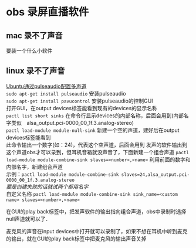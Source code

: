 # obs 录屏直播软件

## mac 录不了声音
要装一个什么小软件
## linux 录不了声音
[Ubuntu通过pulseaudio配置多声道][1]  
`sudo apt-get install pulseaudio` 安装pulseaudio  
`sudo apt-get install pavucontrol` 安装pulseaudio的控制GUI  
打开GUI，在output devices标签能看到现有的devices的显示名称  
`pactl list short sinks` 在命令行显示devices的内部名称，后面会用到(内部名字类似　alsa_output.pci-0000_00_1f.3.analog-stereo)  
`pactl load-module module-null-sink` 新建一个空的声道，建好后在output devices标签能看到  
    此命令输出一个数字(如：24)，代表这个空声道，后面会用到
    发声的软件输出到这个声道obs才可以录到，但耳机音箱就没声音了，下面新建一个组合声道
`pactl load-module module-combine-sink slaves=<number>,<name>` 利用前面的数字和内部名字，新建组合声道  
示例：`pactl load-module module-combine-sink slaves=24,alsa_output.pci-0000_00_1f.3.analog-stereo`  
*要是创建失败的话就试两个都用名字*  
自定义名称   `pactl load-module module-combine-sink sink_name=<custom name> slaves=<number>,<name>`  

在GUI的play back标签中，把发声软件的输出指向组合声道，obs中录制时选择null声道就可以了．

麦克风的声音在input devices中打开就可以录制了，如果不想在耳机中听到麦克的输出，就在GUI的play back标签中把麦克风的输出声音关掉









[1]: https://obsproject.com/forum/threads/include-exclude-audio-sources-using-pulseaudio-linux.18525/